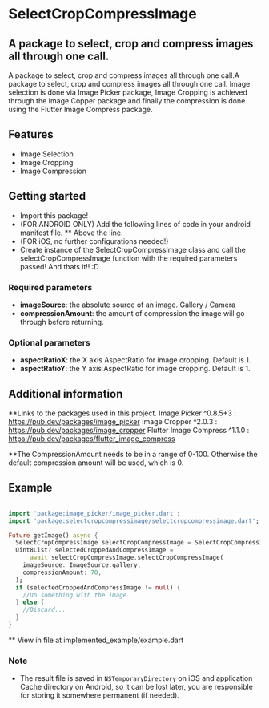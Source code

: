 # SelectCropCompressImage

## A package to select, crop and compress images all through one call.

A package to select, crop and compress images all through one call.A package to select, crop and compress images all through one call. Image selection is done via Image Picker package, Image Cropping is achieved through the Image Copper package and finally the compression is done using the Flutter Image Compress package.

## Features

- Image Selection
- Image Cropping
- Image Compression

## Getting started 

* Import this package!
* (FOR ANDROID ONLY) Add the following lines of code in your android manifest file. 
    <activity
        android:name="com.yalantis.ucrop.UCropActivity"
        android:screenOrientation="portrait"
        android:theme="@style/Theme.AppCompat.Light.NoActionBar"/>
    ** Above the 
            <!-- Don't delete the meta-data below.
                 This is used by the Flutter tool to generate GeneratedPluginRegistrant.java -->
    line.
* (FOR iOS, no further configurations needed!)
* Create instance of the SelectCropCompressImage class and call the selectCropCompressImage function with the required parameters passed! And thats it!! :D

### Required parameters

* **imageSource**: the absolute source of an image. Gallery / Camera
* **compressionAmount**: the amount of compression the image will go through before returning.

### Optional parameters

* **aspectRatioX**: the X axis AspectRatio for image cropping. Default is 1.
* **aspectRatioY**: the Y axis AspectRatio for image cropping. Default is 1.

## Additional information

**Links to the packages used in this project.
Image Picker ^0.8.5+3 : https://pub.dev/packages/image_picker
Image Cropper ^2.0.3 : https://pub.dev/packages/image_cropper
Flutter Image Compress ^1.1.0 : https://pub.dev/packages/flutter_image_compress

**The CompressionAmount needs to be in a range of 0-100. Otherwise the default compression amount will be used, which is 0.

## Example

````dart

import 'package:image_picker/image_picker.dart';
import 'package:selectcropcompressimage/selectcropcompressimage.dart';

Future getImage() async {
  SelectCropCompressImage selectCropCompressImage = SelectCropCompressImage();
  Uint8List? selectedCroppedAndCompressImage =
      await selectCropCompressImage.selectCropCompressImage(
    imageSource: ImageSource.gallery,
    compressionAmount: 70,
  );
  if (selectedCroppedAndCompressImage != null) {
    //Do something with the image
  } else {
    //Discard...
  }
}

````

** View in file at implemented_example/example.dart

### Note

* The result file is saved in `NSTemporaryDirectory` on iOS and application Cache directory on Android, so it can be lost later, you are responsible for storing it somewhere permanent (if needed).


